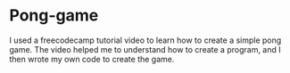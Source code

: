 # Pong-game

I used a freecodecamp tutorial video to learn how to create a simple pong game. 
The video helped me to understand how to create a program, and I then wrote my own code to create the game. 
